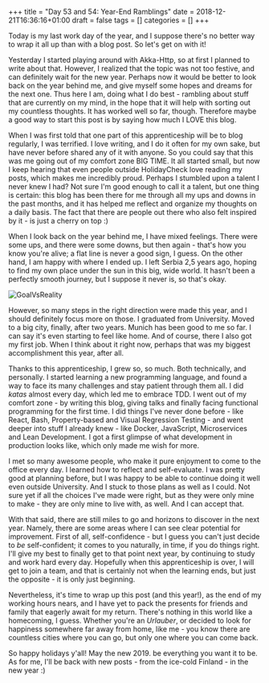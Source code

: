 +++
title = "Day 53 and 54: Year-End Ramblings"
date = 2018-12-21T16:36:16+01:00
draft = false
tags = []
categories = []
+++

Today is my last work day of the year, and I suppose there's no better way to wrap it all up than with a blog post. So let's get on with it!

Yesterday I started playing around with Akka-Http, so at first I planned to write about that. However, I realized that the topic was not too festive, and can definitely wait for the new year. Perhaps now it would be better to look back on the year behind me, and give myself some hopes and dreams for the next one. Thus here I am, doing what I do best - rambling about stuff that are currently on my mind, in the hope that it will help with sorting out my countless thoughts. It has worked well so far, though. Therefore maybe a good way to start this post is by saying how much I LOVE this blog.

When I was first told that one part of this apprenticeship will be to blog regularly, I was terrified. I love writing, and I do it often for my own sake, but have never before shared any of it with anyone. So you could say that this was me going out of my comfort zone BIG TIME. It all started small, but now I keep hearing that even people outside HolidayCheck love reading my posts, which makes me incredibly proud. Perhaps I stumbled upon a talent I never knew I had? Not sure I'm good enough to call it a talent, but one thing is certain: this blog has been there for me through all my ups and downs in the past months, and it has helped me reflect and organize my thoughts on a daily basis. The fact that there are people out there who also felt inspired by it - is just a cherry on top :)

When I look back on the year behind me, I have mixed feelings. There were some ups, and there were some downs, but then again - that's how you know you're alive; a flat line is never a good sign, I guess. On the other hand, I am happy with where I ended up. I left Serbia 2,5 years ago, hoping to find my own place under the sun in this big, wide world. It hasn't been a perfectly smooth journey, but I suppose it never is, so that's okay. 

![GoalVsReality](https://i.pinimg.com/originals/76/6b/8b/766b8b0fd5a8965d2dd992efa1956ee5.jpg)

However, so many steps in the right direction were made this year, and I should definitely focus more on those. I graduated from University. Moved to a big city, finally, after two years. Munich has been good to me so far. I can say it's even starting to feel like home. And of course, there I also got my first job. When I think about it right now, perhaps that was my biggest accomplishment this year, after all.

Thanks to this apprenticeship, I grew so, so much. Both technically, and personally. I started learning a new programming language, and found a way to face its many challenges and stay patient through them all. I did _katas_ almost every day, which led me to embrace TDD. I went out of my comfort zone - by writing this blog, giving talks and finally facing functional programming for the first time. I did things I've never done before - like React, Bash, Property-based and Visual Regression Testing - and went deeper into stuff I already knew - like Docker, JavaScript, Microservices and Lean Development. I got a first glimpse of what development in production looks like, which only made me wish for more.

I met so many awesome people, who make it pure enjoyment to come to the office every day. I learned how to reflect and self-evaluate. I was pretty good at planning before, but I was happy to be able to continue doing it well even outside University. And I stuck to those plans as well as I could. Not sure yet if all the choices I've made were right, but as they were only mine to make - they are only mine to live with, as well. And I can accept that.

With that said, there are still miles to go and horizons to discover in the next year. Namely, there are some areas where I can see clear potential for improvement. First of all, self-confidence - but I guess you can't just decide to _be_ self-confident; it comes to you naturally, in time, if you do things right. I'll give my best to finally get to that point next year, by continuing to study and work hard every day. Hopefully when this apprenticeship is over, I will get to join a team, and that is certainly not when the learning ends, but just the opposite - it is only just beginning. 

Nevertheless, it's time to wrap up this post (and this year!), as the end of my working hours nears, and I have yet to pack the presents for friends and family that eagerly await for my return. There's nothing in this world like a homecoming, I guess. Whether you're an _Urlauber_, or decided to look for happiness somewhere far away from home, like me - you know there are countless cities where you can go, but only one where you can come back.

So happy holidays y'all! May the new 2019. be everything you want it to be. As for me, I'll be back with new posts - from the ice-cold Finland - in the new year :)
